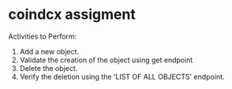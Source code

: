 # coindcx assigment 

Activities to Perform:
1. Add a new object.
2. Validate the creation of the object using get endpoint
3. Delete the object.
4. Verify the deletion using the 'LIST OF ALL OBJECTS' endpoint.
